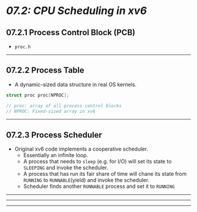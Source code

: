 # _07.2: CPU Scheduling in xv6_
## __07.2.1 Process Control Block (PCB)__
- `proc.h`
--------------------------------------------------
## __07.2.2 Process Table__
- A dynamic-sized data structure in real OS kernels.
```c
struct proc proc[NPROC];

// proc: array of all process control blocks
// NPROC: Fixed-sized array in xv6
```
--------------------------------------------------
## __07.2.3 Process Scheduler__
- Original xv6 code implements a cooperative scheduler.
    - Essentially an infinite loop.
    - A process that needs to `sleep` (e.g. for I/O) will set its state to `SLEEPING` and invoke the scheduler.
    - A process that has run its fair share of time will chane its state from `RUNNING` to `RUNNABLE`(yield) and invoke  the scheduler.
    - Scheduler finds another `RUNNABLE` process and set it to `RUNNING`
--------------------------------------------------
--------------------------------------------------
--------------------------------------------------

